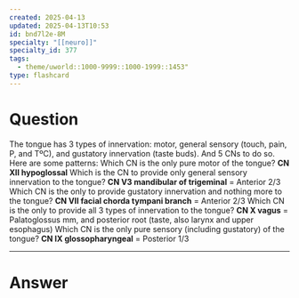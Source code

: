 ```yaml
---
created: 2025-04-13
updated: 2025-04-13T10:53
id: bnd7l2e-8M
specialty: "[[neuro]]"
specialty_id: 377
tags:
  - theme/uworld::1000-9999::1000-1999::1453"
type: flashcard
---
```


# Question
The tongue has 3 types of innervation: motor, general sensory (touch, pain, P, and TºC), and gustatory innervation (taste buds). And 5 CNs to do so. Here are some patterns:  Which CN is the only pure motor of the tongue? **CN XII hypoglossal**  Which is the CN to provide only general sensory innervation to the tongue? **CN V3 mandibular of trigeminal** = Anterior 2/3  Which CN is the only to provide gustatory innervation and nothing more to the tongue? **CN VII facial chorda tympani branch** = Anterior 2/3   Which CN is the only to provide all 3 types of innervation to the tongue? **CN X vagus** = Palatoglossus mm, and posterior root (taste, also larynx and upper esophagus)  Which CN is the only pure sensory (including gustatory) of the tongue? **CN IX glossopharyngeal** = Posterior 1/3

---

# Answer
